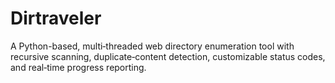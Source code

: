 # Dirtraveler
A Python-based, multi‑threaded web directory enumeration tool with recursive scanning, duplicate‑content detection, customizable status codes, and real‑time progress reporting.
